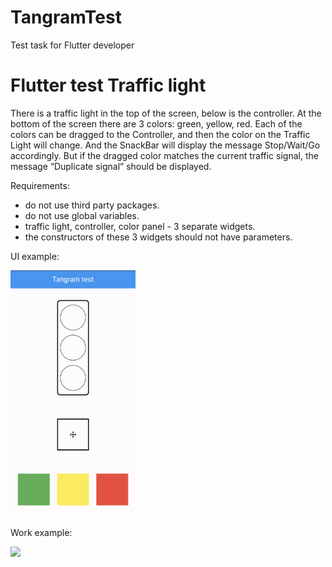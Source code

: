 # TangramTest

 Test task for Flutter developer

# Flutter test Traffic light

There is a traffic light in the top of the screen, 
below is the controller. At the bottom of the screen there are 3 colors: 
green, yellow, red. Each of the colors can be dragged to the Controller, 
and then the color on the Traffic Light will change. 
And the SnackBar will display the message Stop/Wait/Go accordingly. 
But if the dragged color matches the current traffic signal, 
the message “Duplicate signal” should be displayed.

Requirements:
- do not use third party packages.
- do not use global variables.
- traffic light, controller, color panel - 3 separate widgets.
- the constructors of these 3 widgets should not have parameters.

UI example:

<img src="assets/images/ui_example.png" width="200">

Work example:

![](assets/gifs/work_example.gif)